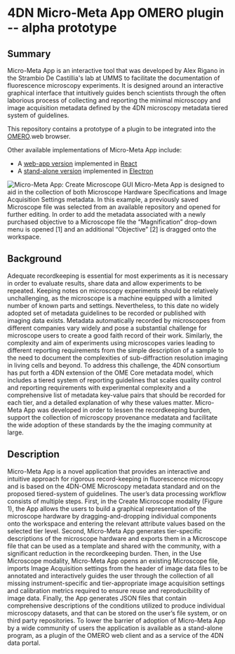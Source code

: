 # 4DN Micro-Meta App OMERO plugin -- alpha prototype

## Summary
Micro-Meta App is an interactive tool that was developed by Alex Rigano in the Strambio De Castillia's lab at UMMS to facilitate the documentation of fluorescence microscopy experiments. 
It is designed around an interactive graphical interface that intuitively guides bench scientists through the often laborious process of collecting and reporting the minimal microscopy and image acquisition metadata defined by the 4DN microscopy metadata tiered system of guidelines. 

This repository contains a prototype of a plugin to be integrated into the [OMERO](https://www.openmicroscopy.org/omero/scientists/).web browser.

Other available implementations of Micro-Meta App include:

- A [web-app version](https://github.com/WU-BIMAC/4DNMicroscopyMetadataToolReact) implemented in [React](https://reactjs.org/)
- A [stand-alone version](https://github.com/WU-BIMAC/4DNMicroscopyMetadataToolReactElectron) implemented in [Electron](https://www.electronjs.org/)

![Micro-Meta App: Create Microscope GUI](http://big.umassmed.edu/omegaweb/wp-content/uploads/2020/05/06_Build-a-Microscope_2.png)
Micro-Meta App is designed to aid in the collection of both Microscope Hardware Specifications and Image Acquisition Settings metadata. In this example, a previously saved Microscope file was selected from an available repository and opened for further editing. In order to add the metadata associated with a newly purchased objective to a Microscope file the “Magnification” drop-down menu is opened [1] and an additional “Objective” [2] is dragged onto the workspace.

## Background
Adequate recordkeeping is essential for most experiments as it is necessary in order to evaluate results, share data and allow experiments to be repeated. Keeping notes on microscopy experiments should be relatively unchallenging, as the microscope is a machine equipped with a limited number of known parts and settings. Nevertheless, to this date no widely adopted set of metadata guidelines to be recorded or published with imaging data exists. Metadata automatically recorded by microscopes from different companies vary widely and pose a substantial challenge for microscope users to create a good faith record of their work. Similarly, the complexity and aim of experiments using microscopes varies leading to different reporting requirements from the simple description of a sample to the need to document the complexities of sub-diffraction resolution imaging in living cells and beyond.
To address this challenge, the 4DN consortium has put forth a 4DN extension of the OME Core metadata model, which includes a tiered system of reporting guidelines that scales quality control and reporting requirements with experimental complexity and a comprehensive list of metadata key-value pairs that should be recorded for each tier, and a detailed explanation of why these values matter. Micro-Meta App was developed in order to lessen the recordkeeping burden, support the collection of microscopy provenance medatata and facilitate the wide adoption of these standards by  the the imaging community at large.

## Description
Micro-Meta App is a novel application that provides an interactive and intuitive approach for rigorous record-keeping in fluorescence microscopy and is based on the 4DN-OME Microscopy metadata standard and on the proposed tiered-system of guidelines.  The user’s data processing workflow consists of multiple steps. First, in the Create Microscope modality (Figure 1), the App allows the users to build a graphical representation of the microscope hardware by dragging-and-dropping individual components onto the workspace and entering the relevant attribute values based on the selected tier level. Second, Micro-Meta App generates tier-specific descriptions of the microscope hardware and exports them in a Microscope file that can be used as a template and shared with the community, with a significant reduction in the recordkeeping burden. Then, in the Use Microscope modality, Micro-Meta App opens an existing Microscope file, imports Image Acquisition settings from the header of image data files to be annotated and interactively guides the user through the collection of all missing instrument-specific and tier-appropriate image acquisition settings and calibration metrics required to ensure reuse and reproducibility of image data. Finally, the App generates JSON files that contain comprehensive descriptions of the conditions utilized to produce individual microscopy datasets, and that can be stored on the user’s file system, or on third party repositories. To lower the barrier of adoption of Micro-Meta App by a wide community of users the application is available as a stand-alone program, as a plugin of the OMERO web client and as a service of the 4DN data portal.

